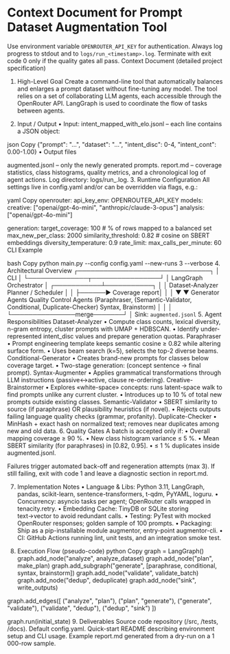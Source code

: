 # Context Document for Prompt Dataset Augmentation Tool
Use environment variable `OPENROUTER_API_KEY` for authentication.
Always log progress to stdout and to `logs/run_<timestamp>.log`.
Terminate with exit code 0 only if the quality gates all pass.
Context Document (detailed project specification)
1. High-Level Goal
Create a command-line tool that automatically balances and enlarges a prompt dataset without fine-tuning any model.
The tool relies on a set of collaborating LLM agents, each accessible through the OpenRouter API. LangGraph is used to coordinate the flow of tasks between agents.

1. Input / Output
• Input: intent_mapped_with_elo.jsonl – each line contains a JSON object:

json
Copy
{"prompt": "...", "dataset": "...", "intent_disc": 0-4, "intent_cont": 0.00-1.00}
• Output files

augmented.jsonl – only the newly generated prompts.
report.md – coverage statistics, class histograms, quality metrics, and a chronological log of agent actions.
Log directory: logs/run_<timestamp>.log.
3. Runtime Configuration
All settings live in config.yaml and/or can be overridden via flags, e.g.:

yaml
Copy
openrouter:
  api_key_env: OPENROUTER_API_KEY
  models:
    creative: ["openai/gpt-4o-mini", "anthropic/claude-3-opus"]
    analysis: ["openai/gpt-4o-mini"]

generation:
  target_coverage: 100          # % of rows mapped to a balanced set
  max_new_per_class: 2000
  similarity_threshold: 0.82    # cosine on SBERT embeddings
  diversity_temperature: 0.9
rate_limit:
  max_calls_per_minute: 60
CLI Example

bash
Copy
python main.py --config config.yaml --new-runs 3 --verbose
4. Architectural Overview
┌───────────────────────────────┐
│            CLI                │
└──────────────┬────────────────┘
               │
        LangGraph Orchestrator
               │
   ┌───────────┴───────────┐
   │                       │
Dataset-Analyzer      Planner / Scheduler
   │                       │
   ├──────►  Coverage report│
   │                       │
   ▼                       ▼
Generator Agents      Quality Control Agents
(Paraphraser,           (Semantic-Validator,
 Conditional,            Duplicate-Checker)
 Syntax, Brainstorm)          │
   │                           │
   └───────────────merge───────┘
               │
        Sink: `augmented.jsonl`
5. Agent Responsibilities
Dataset-Analyzer
• Compute class counts, lexical diversity, n-gram entropy, cluster prompts with UMAP + HDBSCAN.
• Identify under-represented intent_disc values and prepare generation quotas.
Paraphraser
• Prompt engineering template keeps semantic cosine ≥ 0.82 while altering surface form.
• Uses beam search (k=5), selects the top-2 diverse beams.
Conditional-Generator
• Creates brand-new prompts for classes below coverage target.
• Two-stage generation: (concept sentence → final prompt).
Syntax-Augmenter
• Applies grammatical transformations through LLM instructions (passive↔active, clause re-ordering).
Creative-Brainstormer
• Explores «white-space» concepts: runs latent-space walk to find prompts unlike any current cluster.
• Introduces up to 10 % of total new prompts outside existing classes.
Semantic-Validator
• SBERT similarity to source (if paraphrase) OR plausibility heuristics (if novel).
• Rejects outputs failing language quality checks (grammar, profanity).
Duplicate-Checker
• MinHash + exact hash on normalized text; removes near duplicates among new and old data.
6. Quality Gates
A batch is accepted only if:
• Overall mapping coverage ≥ 90 %.
• New class histogram variance ≤ 5 %.
• Mean SBERT similarity (for paraphrases) in [0.82, 0.95].
• ≤ 1 % duplicates inside augmented.jsonl.

Failures trigger automated back-off and regeneration attempts (max 3).
If still failing, exit with code 1 and leave a diagnostic section in report.md.

7. Implementation Notes
• Language & Libs: Python 3.11, LangGraph, pandas, scikit-learn, sentence-transformers, t-qdm, PyYAML, loguru.
• Concurrency: asyncio tasks per agent; OpenRouter calls wrapped in tenacity.retry.
• Embedding Cache: TinyDB or SQLite storing text→vector to avoid redundant calls.
• Testing: PyTest with mocked OpenRouter responses; golden sample of 100 prompts.
• Packaging: Ship as a pip-installable module augmentor, entry-point augmentor-cli.
• CI: GitHub Actions running lint, unit tests, and an integration smoke test.

8. Execution Flow (pseudo-code)
python
Copy
graph = LangGraph()
graph.add_node("analyze", analyze_dataset)
graph.add_node("plan", make_plan)
graph.add_subgraph("generate", [paraphrase, conditional, syntax, brainstorm])
graph.add_node("validate", validate_batch)
graph.add_node("dedup", deduplicate)
graph.add_node("sink", write_outputs)

graph.add_edges([
    ("analyze", "plan"),
    ("plan", "generate"),
    ("generate", "validate"),
    ("validate", "dedup"),
    ("dedup", "sink")
])

graph.run(initial_state)
9. Deliverables
Source code repository (/src, /tests, /docs).
Default config.yaml.
Quick-start README describing environment setup and CLI usage.
Example report.md generated from a dry-run on a 1 000-row sample.